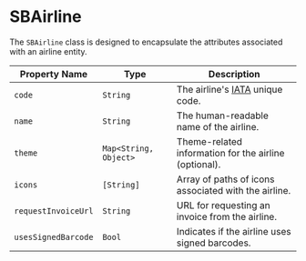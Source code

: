 # SBAirline

The `SBAirline` class is designed to encapsulate the attributes associated with an airline entity.

| **Property Name**   | **Type**              | **Description**                                          |
|---------------------|-----------------------|----------------------------------------------------------|
| `code`              | `String`              | The airline's [IATA](https://www.iata.org/) unique code. |
| `name`              | `String`              | The human-readable name of the airline.                  |
| `theme`             | `Map<String, Object>` | Theme-related information for the airline (optional).    |
| `icons`             | `[String]`            | Array of paths of icons associated with the airline.     |
| `requestInvoiceUrl` | `String`              | URL for requesting an invoice from the airline.          |
| `usesSignedBarcode` | `Bool`                | Indicates if the airline uses signed barcodes.           |
